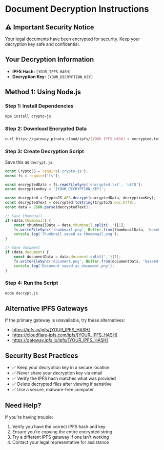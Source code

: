 
# Document Decryption Instructions

## ⚠️ Important Security Notice
Your legal documents have been encrypted for security. Keep your decryption key safe and confidential.

## Your Decryption Information
- **IPFS Hash:** `[YOUR_IPFS_HASH]`
- **Decryption Key:** `[YOUR_DECRYPTION_KEY]`

## Method 1: Using Node.js

### Step 1: Install Dependencies
```bash
npm install crypto-js
```

### Step 2: Download Encrypted Data
```bash
curl https://gateway.pinata.cloud/ipfs/[YOUR_IPFS_HASH] > encrypted.txt
```

### Step 3: Create Decryption Script
Save this as `decrypt.js`:

```javascript
const CryptoJS = require('crypto-js');
const fs = require('fs');

const encryptedData = fs.readFileSync('encrypted.txt', 'utf8');
const decryptionKey = '[YOUR_DECRYPTION_KEY]';

const decrypted = CryptoJS.AES.decrypt(encryptedData, decryptionKey);
const decryptedText = decrypted.toString(CryptoJS.enc.Utf8);
const data = JSON.parse(decryptedText);

// Save thumbnail
if (data.thumbnail) {
    const thumbnailData = data.thumbnail.split(',')[1];
    fs.writeFileSync('thumbnail.png', Buffer.from(thumbnailData, 'base64'));
    console.log('Thumbnail saved as thumbnail.png');
}

// Save document
if (data.document) {
    const documentData = data.document.split(',')[1];
    fs.writeFileSync('document.png', Buffer.from(documentData, 'base64'));
    console.log('Document saved as document.png');
}
```

### Step 4: Run the Script
```bash
node decrypt.js
```

## Alternative IPFS Gateways
If the primary gateway is unavailable, try these alternatives:
- https://ipfs.io/ipfs/[YOUR_IPFS_HASH]
- https://cloudflare-ipfs.com/ipfs/[YOUR_IPFS_HASH]
- https://gateway.ipfs.io/ipfs/[YOUR_IPFS_HASH]

## Security Best Practices
- ✅ Keep your decryption key in a secure location
- ✅ Never share your decryption key via email
- ✅ Verify the IPFS hash matches what was provided
- ✅ Delete decrypted files after viewing if sensitive
- ✅ Use a secure, malware-free computer

## Need Help?
If you're having trouble:
1. Verify you have the correct IPFS hash and key
2. Ensure you're copying the entire encrypted string
3. Try a different IPFS gateway if one isn't working
4. Contact your legal representative for assistance
